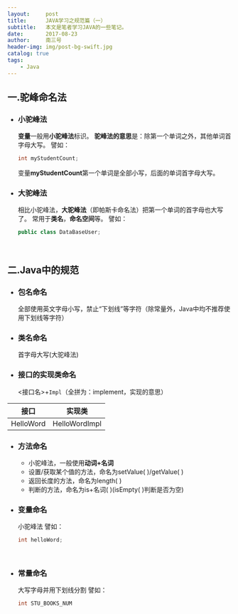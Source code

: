 ```yaml
---
layout:     post
title:      JAVA学习之规范篇（一）
subtitle:   本文是笔者学习JAVA的一些笔记。
date:       2017-08-23
author:     南三号
header-img: img/post-bg-swift.jpg
catalog: true
tags:
    - Java
---
```


## 一.驼峰命名法
- ### 小驼峰法
  **变量**一般用**小驼峰法**标识。
  **驼峰法的意思**是：除第一个单词之外，其他单词首字母大写。
  譬如：

  ```java
  int myStudentCount;
  ```

  变量**myStudentCount**第一个单词是全部小写，后面的单词首字母大写。

- ### 大驼峰法
  相比小驼峰法，**大驼峰法**（即帕斯卡命名法）把第一个单词的首字母也大写了。
  常用于**类名**，**命名空间**等。
  譬如：

  ```java
  public class DataBaseUser;
  ```

  ​

## 二.Java中的规范
- ### 包名命名
  全部使用英文字母小写，禁止“下划线”等字符（除常量外，Java中均不推荐使用下划线等字符）

- ### 类名命名

  首字母大写(大驼峰法)

- ### 接口的实现类命名

  <接口名>+`Impl`（全拼为：implement，实现的意思）

|接口|实现类|
|:-:|:-:|
|HelloWord|HelloWordImpl|

- ### 方法命名

  - 小驼峰法，一般使用**动词+名词**
  - 设置/获取某个值的方法，命名为setValue( )/getValue( )
  - 返回长度的方法，命名为length( )
  - 判断的方法，命名为is+名词( )(isEmpty( )判断是否为空)

- ### 变量命名

  小驼峰法
  譬如：

  ```java
  int helloWord;
  ```

  ​

- ### 常量命名

  大写字母并用下划线分割
  譬如：

  ``````java
  int STU_BOOKS_NUM
  ``````